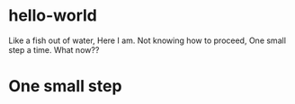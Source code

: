 # hello-world
Like a fish out of water,
Here I am.
Not knowing how to proceed,
One small step a time.
What now??
<h1> One small step</h1>
